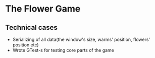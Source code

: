 # The Flower Game

## Technical cases
- Serializing of all data(the window's size, warms' position, flowers' position etc)
- Wrote GTest-s for testing core parts of the game